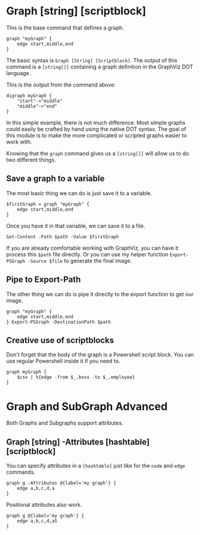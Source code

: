 # Graph [string] [scriptblock]
This is the base command that defines a graph. 

    graph "myGraph" {
        edge start,middle,end        
    }

The basic syntax is `Graph [String] [Scriptblock]`. The output of this command is a `[string[]]` containing a graph definition in the GraphViz DOT language. 

This is the output from the command above:

    digraph myGraph {
        "start"->"middle" 
        "middle"->"end" 
    }

In this simple example, there is not much difference. Most simple graphs could easily be crafted by hand using the native DOT syntax. The goal of this module is to make the more complicated or scripted graphs easier to work with.

Knowing that the `graph` command gives us a `[string[]]` will allow us to do two different things.

## Save a graph to a variable

The most basic thing we can do is just save it to a variable.

    $firstGraph = graph "myGraph" {
        edge start,middle,end        
    }

Once you have it in that variable, we can save it to a file. 

    Set-Content -Path $path -Value $firstGraph

If you are already comfortable working with GraphViz, you can have it process this `$path` file directly. Or you can use my helper function `Export-PSGraph -Source $file` to generate the final image.

## Pipe to Export-Path

The other thing we can do is pipe it directly to the export function to get our image.

    graph "myGraph" {
        edge start,middle,end        
    } Export-PSGraph -DestinationPath $path

## Creative use of scriptblocks
Don't forget that the body of the graph is a Powershell script block. You can use regular Powershell inside it if you need to.

    graph myGraph {
        $csv | %{edge -from $_.boss -to $_.employee}
    }

# Graph and SubGraph Advanced

Both Graphs and Subgraphs support attributes.

## Graph [string] -Attributes [hashtable] [scriptblock]

You can specify attributes in a `[hashtable]` just like for the `node` and `edge` commands.

    graph g -Attributes @{label='my graph'} {
        edge a,b,c,d,a
    }

Positional attributes also work.

    graph g @{label='my graph'} {
        edge a,b,c,d,aS
    }